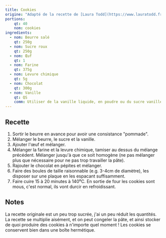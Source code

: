 ```yaml
---
title: Cookies
origine: "Adapté de la recette de [Laura Todd](https://www.lauratodd.fr/recette-cookies)"
portions:
    qt: 40
    nom: cookies
ingredients:
  - nom: Beurre salé
    qt: 250g
  - nom: Sucre roux
    qt: 250g
  - nom: Œuf
    qt: 1
  - nom: Farine
    qt: 375g
  - nom: Levure chimique
    qt: 5g
  - nom: Chocolat
    qt: 300g
  - nom: Vanille
    qt: QS
    comm: Utiliser de la vanille liquide, en poudre ou du sucre vanillé
---
```


Recette
-------

1. Sortir le beurre en avance pour avoir une consistance "pommade".
2. Mélanger le beurre, le sucre et la vanille.
3. Ajouter l'œuf et mélanger.
4. Mélanger la farine et la levure chimique, tamiser au dessus du mélange précédent. Mélanger jusqu'à que ce soit homogène (ne pas mélanger plus que nécessaire pour ne pas trop travailler la pâte).
5. Rajouter le chocolat en pépites et mélanger.
6. Faire des boules de taille raisonnable (e.g. 3-4cm de diamètre), les disposer sur une plaque en les espacant suffisamment.
7. Faire cuire 15 à 20 minutes à 140⁰C. En sortie de four les cookies sont mous, c'est normal, ils vont durcir en refroidissant.

Notes
-----

La recette originale est un peu trop sucrée, j'ai un peu réduit les quantités.
La recette se multiplie aisément, et on peut congeler la pâte, et ainsi stocker de quoi produire des cookies à n'importe quel moment !
Les cookies se conservent bien dans une boîte hermétique.
